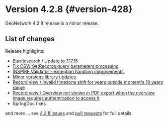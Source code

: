 # Version 4.2.8 {#version-428}

GeoNetwork 4.2.8 release is a minor release.

## List of changes

Release highlights:

- [Elasticsearch / Update to 7.17.15](https://github.com/geonetwork/core-geonetwork/pull/7368)
- [Fix CSW GetRecords query parameters processing](https://github.com/geonetwork/core-geonetwork/pull/7529)
- [INSPIRE Validator - exception handling improvements](https://github.com/geonetwork/core-geonetwork/pull/7519)
- [Minor versions library updates](https://github.com/geonetwork/core-geonetwork/pull/7405)
- [Record view / Invalid timezone shift for years outside moment's 10 years range](https://github.com/geonetwork/core-geonetwork/pull/7553)
- [Record view / Overview not shown in PDF export when the overview image requires authentication to access it](https://github.com/geonetwork/core-geonetwork/pull/7556)
- SpringDoc fixes

and more \... see [4.2.8 issues](https://github.com/geonetwork/core-geonetwork/issues?q=is%3Aissue+milestone%3A4.2.8+is%3Aclosed) and [pull requests](https://github.com/geonetwork/core-geonetwork/pulls?q=is%3Apr+milestone%3A4.2.8+is%3Aclosed) for full details.

